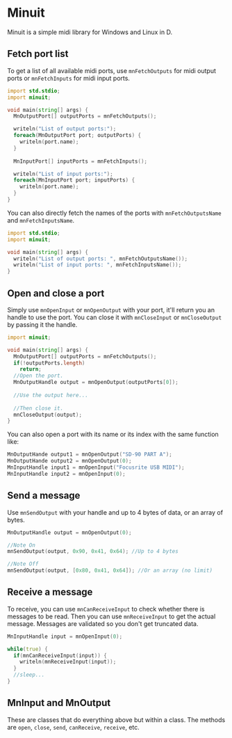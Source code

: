 # Minuit

Minuit is a simple midi library for Windows and Linux in D.


## Fetch port list

To get a list of all available midi ports, use `mnFetchOutputs` for midi output ports or `mnFetchInputs` for midi input ports.

```d
import std.stdio;
import minuit;

void main(string[] args) {
  MnOutputPort[] outputPorts = mnFetchOutputs();

  writeln("List of output ports:");
  foreach(MnOutputPort port; outputPorts) {
    writeln(port.name);
  }
  
  MnInputPort[] inputPorts = mnFetchInputs();

  writeln("List of input ports:");
  foreach(MnInputPort port; inputPorts) {
    writeln(port.name);
  }
}
```

You can also directly fetch the names of the ports with `mnFetchOutputsName` and `mnFetchInputsName`.

```d
import std.stdio;
import minuit;

void main(string[] args) {
  writeln("List of output ports: ", mnFetchOutputsName());
  writeln("List of input ports: ", mnFetchInputsName());
}
```

## Open and close a port

Simply use `mnOpenInput` or `mnOpenOutput` with your port, it'll return you an handle to use the port.
You can close it with `mnCloseInput` or `mnCloseOutput` by passing it the handle.

```d
import minuit;

void main(string[] args) {
  MnOutputPort[] outputPorts = mnFetchOutputs();
  if(!outputPorts.length)
    return;
  //Open the port.
  MnOutputHandle output = mnOpenOutput(outputPorts[0]);
  
  //Use the output here...
  
  //Then close it.
  mnCloseOutput(output);
}
```

You can also open a port with its name or its index with the same function like:

```d
MnOutputHande output1 = mnOpenOutput("SD-90 PART A");
MnOutputHande output2 = mnOpenOutput(0);
MnInputHandle input1 = mnOpenInput("Focusrite USB MIDI");
MnInputHandle input2 = mnOpenInput(0);
```

## Send a message

Use `mnSendOutput` with your handle and up to 4 bytes of data, or an array of bytes.

```d
MnOutputHandle output = mnOpenOutput(0);

//Note On
mnSendOutput(output, 0x90, 0x41, 0x64); //Up to 4 bytes

//Note Off
mnSendOutput(output, [0x80, 0x41, 0x64]); //Or an array (no limit)
```

## Receive a message

To receive, you can use `mnCanReceiveInput` to check whether there is messages to be read.
Then you can use `mnReceiveInput` to get the actual message.
Messages are validated so you don't get truncated data.

```d
MnInputHandle input = mnOpenInput(0);

while(true) {
  if(mnCanReceiveInput(input)) {
    writeln(mnReceiveInput(input));
  }
  //sleep...
}
```

## MnInput and MnOutput

These are classes that do everything above but within a class.
The methods are `open`, `close`, `send`, `canReceive`, `receive`, etc.
